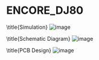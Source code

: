 # ENCORE_DJ80


\title{Simulation}
![image](https://github.com/user-attachments/assets/bbdf1890-b078-4aa1-ab71-cce0a1954693)


\title{Schematic Diagram}
![image](https://github.com/user-attachments/assets/56c75f65-8d16-40d2-8771-7bba3566741a)


\title{PCB Design}
![image](https://github.com/user-attachments/assets/868514d6-be3a-4360-83ed-0383e98a57b3)


